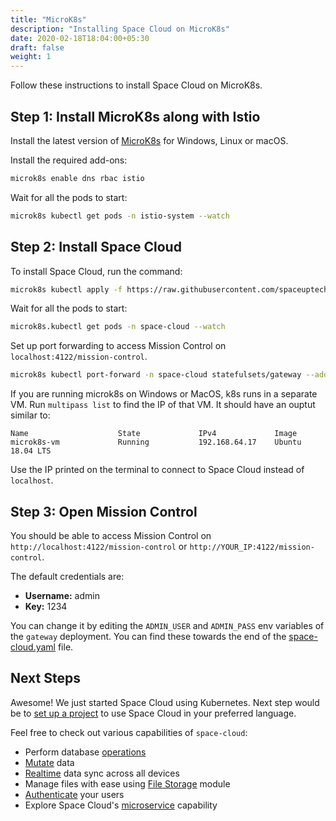 ```yaml
---
title: "MicroK8s"
description: "Installing Space Cloud on MicroK8s"
date: 2020-02-18T18:04:00+05:30
draft: false
weight: 1
---
```


Follow these instructions to install Space Cloud on MicroK8s.

## Step 1: Install MicroK8s along with Istio

Install the latest version of [MicroK8s](https://microk8s.io/) for Windows, Linux or macOS.

Install the required add-ons:
```bash
microk8s enable dns rbac istio
```

Wait for all the pods to start:

```bash
microk8s kubectl get pods -n istio-system --watch
```

## Step 2: Install Space Cloud

To install Space Cloud, run the command:

```bash
microk8s kubectl apply -f https://raw.githubusercontent.com/spaceuptech/space-cloud/master/install-manifests/kubernetes/local/space-cloud.yaml
```

Wait for all the pods to start:

```bash
microk8s.kubectl get pods -n space-cloud --watch
```

Set up port forwarding to access Mission Control on `localhost:4122/mission-control`.

```bash
microk8s kubectl port-forward -n space-cloud statefulsets/gateway --address 0.0.0.0 4122:4122
```

If you are running microk8s on Windows or MacOS, k8s runs in a separate VM. Run `multipass list` to find the IP of that VM. It should have an ouptut similar to:

```
Name                    State             IPv4             Image
microk8s-vm             Running           192.168.64.17    Ubuntu 18.04 LTS
```

Use the IP printed on the terminal to connect to Space Cloud instead of `localhost`.

## Step 3: Open Mission Control

You should be able to access Mission Control on `http://localhost:4122/mission-control` or `http://YOUR_IP:4122/mission-control`.

The default credentials are:
- **Username:** admin
- **Key:** 1234

You can change it by editing the `ADMIN_USER` and `ADMIN_PASS` env variables of the `gateway` deployment. You can find these towards the end of the [space-cloud.yaml](https://raw.githubusercontent.com/spaceuptech/space-cloud/master/install-manifests/kubernetes/local/space-cloud.yaml) file.  

## Next Steps

Awesome! We just started Space Cloud using Kubernetes. Next step would be to [set up a project](/introduction/setting-up-project/) to use Space Cloud in your preferred language.

Feel free to check out various capabilities of `space-cloud`:

- Perform database [operations](/storage/database/queries)
- [Mutate](/storage/database/mutations) data
- [Realtime](/storage/database/subscriptions) data sync across all devices
- Manage files with ease using [File Storage](/storage/filestore) module
- [Authenticate](/user-management) your users
- Explore Space Cloud's [microservice](/microservices) capability
